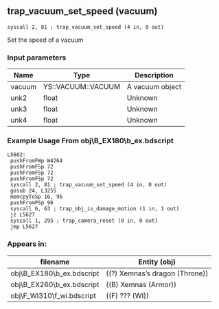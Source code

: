 ## trap_vacuum_set_speed (vacuum)

`syscall 2, 81 ; trap_vacuum_set_speed (4 in, 0 out)`

Set the speed of a vacuum

### Input parameters
| Name | Type | Description
|------|------|------------
| vacuum   | YS::VACUUM::VACUUM   | A vacuum object
| unk2   | float   | Unknown
| unk3   | float   | Unknown
| unk4   | float   | Unknown


### Example Usage From obj\B_EX180\b_ex.bdscript
```plaintext
L5602:
 pushFromFWp W4264
 pushFromFSp 72
 pushFromFSp 72
 pushFromFSp 72
 syscall 2, 81 ; trap_vacuum_set_speed (4 in, 0 out)
 gosub 24, L3255
 memcpyToSp 16, 96
 pushFromPSp 96
 syscall 6, 63 ; trap_obj_is_damage_motion (1 in, 1 out)
 jz L5627
 syscall 1, 295 ; trap_camera_reset (0 in, 0 out)
 jmp L5627
```


### Appears in:
| filename | Entity (obj)
|----------|-------------
| obj\B_EX180\b_ex.bdscript       | ((?) Xemnas’s dragon (Throne))          
| obj\B_EX260\b_ex.bdscript       | ((B) Xemnas (Armor))          
| obj\F_WI310\f_wi.bdscript       | ((F) ??? (WI))          



